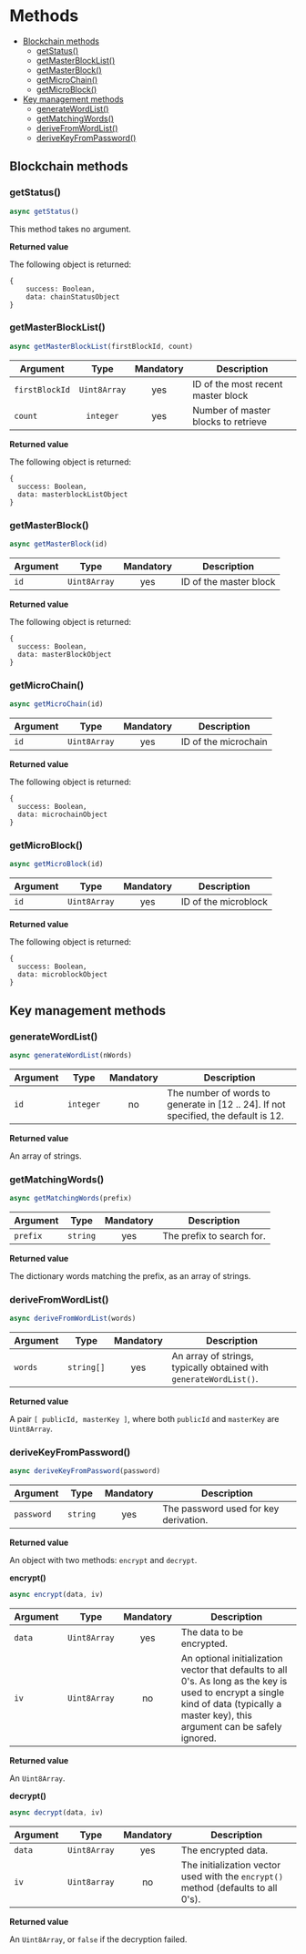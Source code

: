 
# Methods

- [Blockchain methods](#blockchain_methods)
  - [getStatus()](#getStatus)
  - [getMasterBlockList()](#getMasterBlockList)
  - [getMasterBlock()](#getMasterBlock)
  - [getMicroChain()](#getMicroChain)
  - [getMicroBlock()](#getMicroBlock)
- [Key management methods](#key_management_methods)
  - [generateWordList()](#generateWordList)
  - [getMatchingWords()](#getMatchingWords)
  - [deriveFromWordList()](#deriveFromWordList)
  - [deriveKeyFromPassword()](#deriveKeyFromPassword)

<a name="blockchain_methods"></a>

## Blockchain methods

<a name="getStatus"></a>

### getStatus()

```js
async getStatus()
```

This method takes no argument.

**Returned value**

The following object is returned:

    {
        success: Boolean,
        data: chainStatusObject
    }

<a name="getMasterBlockList"></a>

### getMasterBlockList()

```js
async getMasterBlockList(firstBlockId, count)
```

| Argument | Type | Mandatory | Description |
| - |:-:|:-:| - |
| `firstBlockId` | `Uint8Array` | yes | ID of the most recent master block
| `count` | `integer` | yes | Number of master blocks to retrieve

**Returned value**

The following object is returned:

    {
      success: Boolean,
      data: masterblockListObject
    }

<a name="getMasterBlock"></a>

### getMasterBlock()

```js
async getMasterBlock(id)
```

| Argument | Type | Mandatory | Description |
| - |:-:|:-:| - |
| `id` | `Uint8Array` | yes | ID of the master block

**Returned value**

The following object is returned:

    {
      success: Boolean,
      data: masterBlockObject
    }

<a name="getMicroChain"></a>

### getMicroChain()

```js
async getMicroChain(id)
```

| Argument | Type | Mandatory | Description |
| - |:-:|:-:| - |
| `id` | `Uint8Array` | yes | ID of the microchain

**Returned value**

The following object is returned:

    {
      success: Boolean,
      data: microchainObject
    }

<a name="getMicroBlock"></a>

### getMicroBlock()

```js
async getMicroBlock(id)
```

| Argument | Type | Mandatory | Description |
| - |:-:|:-:| - |
| `id` | `Uint8Array` | yes | ID of the microblock

**Returned value**

The following object is returned:

    {
      success: Boolean,
      data: microblockObject
    }

<a name="key_management_methods"></a>

## Key management methods

<a name="generateWordList"></a>

### generateWordList()

```js
async generateWordList(nWords)
```

| Argument | Type | Mandatory | Description |
| - |:-:|:-:| - |
| `id` | `integer` | no | The number of words to generate in [12 .. 24]. If not specified, the default is 12.

**Returned value**

An array of strings.

<a name="getMatchingWords"></a>

### getMatchingWords()

```js
async getMatchingWords(prefix)
```

| Argument | Type | Mandatory | Description |
| - |:-:|:-:| - |
| `prefix` | `string` | yes | The prefix to search for.

**Returned value**

The dictionary words matching the prefix, as an array of strings.

<a name="deriveFromWordList"></a>

### deriveFromWordList()

```js
async deriveFromWordList(words)
```

| Argument | Type | Mandatory | Description |
| - |:-:|:-:| - |
| `words` | `string[]` | yes | An array of strings, typically obtained with `generateWordList()`.

**Returned value**

A pair `[ publicId, masterKey ]`, where both `publicId` and `masterKey` are `Uint8Array`.

<a name="deriveKeyFromPassword"></a>

### deriveKeyFromPassword()

```js
async deriveKeyFromPassword(password)
```

| Argument | Type | Mandatory | Description |
| - |:-:|:-:| - |
| `password` | `string` | yes | The password used for key derivation.

**Returned value**

An object with two methods: `encrypt` and `decrypt`.

**encrypt()**

```js
async encrypt(data, iv)
```

| Argument | Type | Mandatory | Description |
| - |:-:|:-:| - |
| `data` | `Uint8Array` | yes | The data to be encrypted.
| `iv` | `Uint8Array` | no | An optional initialization vector that defaults to all 0's. As long as the key is used to encrypt a single kind of data (typically a master key), this argument can be safely ignored.

**Returned value**

An `Uint8Array`.

**decrypt()**

```js
async decrypt(data, iv)
```

| Argument | Type | Mandatory | Description |
| - |:-:|:-:| - |
| `data` | `Uint8Array` | yes | The encrypted data.
| `iv` | `Uint8array` | no | The initialization vector used with the `encrypt()` method (defaults to all 0's).

**Returned value**

An `Uint8Array`, or `false` if the decryption failed.
